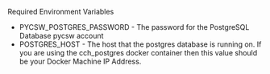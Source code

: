Required Environment Variables
- PYCSW_POSTGRES_PASSWORD - The password for the PostgreSQL Database pycsw account
- POSTGRES_HOST - The host that the postgres database is running on. If you are using the cch_postgres docker container then this value should be your Docker Machine IP Address.